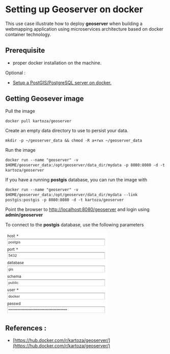 # Setting up Geoserver on docker

This use case illustrate how to deploy **geoserver** when building a webmapping application using microservices architecture based on docker container technology.

## Prerequisite 

- proper docker installation on the machine.

Optional :

- [Setup a PostGIS/PostgreSQL server on docker.](./postgis-on-docker.md) 

## Getting Geosever image

Pull the image
``` 
docker pull kartoza/geoserver
```

Create an empty data directory to use to persist your data.
```
mkdir -p ~/geoserver_data && chmod -R a+rwx ~/geoserver_data
```

Run the image
```
docker run --name "geoserver" -v $HOME/geoserver_data:/opt/geoserver/data_dir/mydata -p 8080:8080 -d -t kartoza/geoserver
```

If you have a running **postgis** database, you can run the image with 
```
docker run --name "geoserver" -v $HOME/geoserver_data:/opt/geoserver/data_dir/mydata --link postgis:postgis -p 8080:8080 -d -t kartoza/geoserver
```

Point the browser to [http://localhost:8080/geoserver](http://localhost:8080/geoserver) and login using **admin/geoserver**

To connect to the **postgis** database, use the following parameters

![](./images/connect-geoserver-to-postgis.png)

## References : 

- [https://hub.docker.com/r/kartoza/geoserver/](https://hub.docker.com/r/kartoza/geoserver/)

